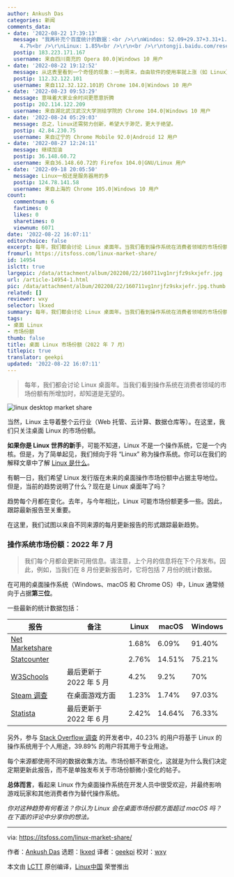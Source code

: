 ```yaml
---
author: Ankush Das
categories: 新闻
comments_data:
- date: '2022-08-22 17:39:13'
  message: "我再补充个百度统计的数据：<br />\r\nWindos: 52.09+29.37+3.31+1.61+1.4 = 87.78%<br />\r\nmacOS:
    4.7%<br />\r\nLinux: 1.85%<br />\r\n<br />\r\ntongji.baidu.com/research/site#os"
  postip: 183.223.171.167
  username: 来自四川南充的 Opera 80.0|Windows 10 用户
- date: '2022-08-22 19:12:52'
  message: 从这表里看到一个奇怪的现象：一到周末，自由软件的使用率就上涨（如 Linux），而商业软件的使用率往往下跌（如 Windows、macOS、Chrome）。不知道这意味着什么
  postip: 112.32.122.101
  username: 来自112.32.122.101的 Chrome 104.0|Windows 10 用户
- date: '2022-08-23 09:53:29'
  message: 意味着大家业余时间更愿意折腾
  postip: 202.114.122.209
  username: 来自湖北武汉武汉大学测绘学院的 Chrome 104.0|Windows 10 用户
- date: '2022-08-24 05:29:03'
  message: 总之，linux还需努力创新，希望大于渺茫，更大于绝望。
  postip: 42.84.230.75
  username: 来自辽宁的 Chrome Mobile 92.0|Android 12 用户
- date: '2022-08-27 12:24:11'
  message: 继续加油
  postip: 36.148.60.72
  username: 来自36.148.60.72的 Firefox 104.0|GNU/Linux 用户
- date: '2022-09-18 20:05:50'
  message: Linux一般还是服务器用的多
  postip: 124.78.141.58
  username: 来自上海的 Chrome 105.0|Windows 10 用户
count:
  commentnum: 6
  favtimes: 0
  likes: 0
  sharetimes: 0
  viewnum: 6071
date: '2022-08-22 16:07:11'
editorchoice: false
excerpt: 每年，我们都会讨论 Linux 桌面年。当我们看到操作系统在消费者领域的市场份额有所增加时，却知道是无望的。
fromurl: https://itsfoss.com/linux-market-share/
id: 14954
islctt: true
largepic: /data/attachment/album/202208/22/160711vg1nrjfz9skxjefr.jpg
url: /article-14954-1.html
pic: /data/attachment/album/202208/22/160711vg1nrjfz9skxjefr.jpg.thumb.jpg
related: []
reviewer: wxy
selector: lkxed
summary: 每年，我们都会讨论 Linux 桌面年。当我们看到操作系统在消费者领域的市场份额有所增加时，却知道是无望的。
tags:
- 桌面 Linux
- 市场份额
thumb: false
title: 桌面 Linux 市场份额（2022 年 7 月）
titlepic: true
translator: geekpi
updated: '2022-08-22 16:07:11'
---
```



> 
> 每年，我们都会讨论 Linux 桌面年。当我们看到操作系统在消费者领域的市场份额有所增加时，却知道是无望的。
> 
> 
> 


![linux desktop market share](/data/attachment/album/202208/22/160711vg1nrjfz9skxjefr.jpg)


当然，Linux 主导着整个云行业（Web 托管、云计算、数据仓库等）。在这里，我们只关注桌面 Linux 的市场份额。


**如果你是 Linux 世界的新手**，可能不知道，Linux 不是一个操作系统，它是一个内核。但是，为了简单起见，我们倾向于将 “Linux” 称为操作系统。你可以在我们的解释文章中了解 [Linux 是什么](https://itsfoss.com/what-is-linux/)。


有朝一日，我们希望 Linux 发行版在未来的桌面操作市场份额中占据主导地位。但是，当前的趋势说明了什么？现在是 Linux 桌面年了吗？


趋势每个月都在变化。去年，与今年相比，Linux 可能市场份额更多一些。因此，跟踪最新报告至关重要。


在这里，我们试图以来自不同来源的每月更新报告的形式跟踪最新趋势。


### 操作系统市场份额：2022 年 7 月



> 
> 我们每个月都会更新可用信息。请注意，上个月的信息将在下个月发布。因此，例如，当我们在 8 月份更新报告时，它将包括 7 月份的统计数据。
> 
> 
> 


在可用的桌面操作系统（Windows、macOS 和 Chrome OS）中，Linux 通常倾向于占据**第三位**。


一些最新的统计数据包括：




| 报告 | 备注 | Linux | macOS | Windows |
| --- | --- | --- | --- | --- |
| [Net Marketshare](https://www.netmarketshare.com/operating-system-market-share.aspx?options=%7B%22filter%22%3A%7B%22%24and%22%3A%5B%7B%22deviceType%22%3A%7B%22%24in%22%3A%5B%22Desktop%2Flaptop%22%5D%7D%7D%5D%7D%2C%22dateLabel%22%3A%22Custom%22%2C%22attributes%22%3A%22share%22%2C%22group%22%3A%22platform%22%2C%22sort%22%3A%7B%22share%22%3A-1%7D%2C%22id%22%3A%22platformsDesktop%22%2C%22dateInterval%22%3A%22Monthly%22%2C%22dateStart%22%3A%222021-12%22%2C%22dateEnd%22%3A%222022-07%22%2C%22segments%22%3A%22-1000%22%7D) |  | 1.68% | 6.09% | 91.40% |
| [Statcounter](https://gs.statcounter.com/os-market-share/desktop/worldwide) |  | 2.76% | 14.51% | 75.21% |
| [W3Schools](https://www.w3schools.com/browsers/browsers_os.asp) | 最后更新于 2022 年 5 月 | 4.2% | 9.2% | 70% |
| [Steam 调查](https://store.steampowered.com/hwsurvey/Steam-Hardware-Software-Survey-Welcome-to-Steam?platform=linux) | 在桌面游戏方面 | 1.23% | 1.74% | 97.03% |
| [Statista](https://www.statista.com/statistics/218089/global-market-share-of-windows-7/) | 最后更新于 2022 年 6 月 | 2.42% | 14.64% | 76.33% |


另外，参与 [Stack Overflow 调查](https://survey.stackoverflow.co/2022/#technology-most-popular-technologies) 的开发者中，40.23% 的用户将基于 Linux 的操作系统用于个人用途，39.89% 的用户将其用于专业用途。


每个来源都使用不同的数据收集方法。市场份额不断变化，这就是为什么我们决定定期更新此报告，而不是单独发布关于市场份额微小变化的帖子。


**总体而言**，看起来 Linux 作为桌面操作系统在开发人员中很受欢迎，并最终影响游戏玩家和其他消费者作为替代操作系统。


*你对这种趋势有何看法？你认为 Linux 会在桌面市场份额方面超过 macOS 吗？在下面的评论中分享你的想法。*




---


via: <https://itsfoss.com/linux-market-share/>


作者：[Ankush Das](https://itsfoss.com/author/ankush/) 选题：[lkxed](https://github.com/lkxed) 译者：[geekpi](https://github.com/geekpi) 校对：[wxy](https://github.com/wxy)


本文由 [LCTT](https://github.com/LCTT/TranslateProject) 原创编译，[Linux中国](https://linux.cn/) 荣誉推出